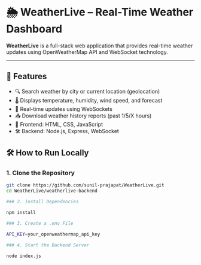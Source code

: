 # 🌦️ WeatherLive – Real-Time Weather Dashboard

**WeatherLive** is a full-stack web application that provides real-time weather updates using OpenWeatherMap API and WebSocket technology.

---

## 🚀 Features

- 🔍 Search weather by city or current location (geolocation)
- 🌡️ Displays temperature, humidity, wind speed, and forecast
- 🔄 Real-time updates using WebSockets
- 📥 Download weather history reports (past 1/5/X hours)
- 🧩 Frontend: HTML, CSS, JavaScript  
- 🛠️ Backend: Node.js, Express, WebSocket

  
## 🛠️ How to Run Locally

### 1. Clone the Repository

```bash
git clone https://github.com/sunil-prajapat/WeatherLive.git
cd WeatherLive/weatherlive-backend

### 2. Install Dependencies

npm install

### 3. Create a .env File

API_KEY=your_openweathermap_api_key

### 4. Start the Backend Server

node index.js
